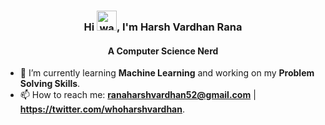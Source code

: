 <h3 align="center"><b> Hi <img alt="wave" width="32" src="https://cdn-icons-png.flaticon.com/512/9267/9267412.png">, I'm Harsh Vardhan Rana</b></h1>
<h4 align="center"><b>A Computer Science Nerd</b></h3>

- 🌱 I’m currently learning **Machine Learning** and working on my **Problem Solving Skills**. 
- 📫 How to reach me: **ranaharshvardhan52@gmail.com** | **https://twitter.com/whoharshvardhan**. 

